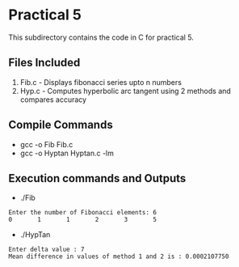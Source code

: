 # Practical 5

This subdirectory contains the code in C for practical 5.

## Files Included
1. Fib.c  - Displays fibonacci series upto n numbers
2. Hyp.c -  Computes hyperbolic arc tangent using 2 methods and compares accuracy

## Compile Commands

* gcc -o Fib Fib.c
* gcc -o Hyptan Hyptan.c -lm

## Execution commands and Outputs

* ./Fib

```
Enter the number of Fibonacci elements: 6
0       1       1       2       3       5 
```

* ./HypTan

```
Enter delta value : 7
Mean difference in values of method 1 and 2 is : 0.0002107750
```

